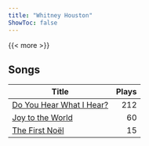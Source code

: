 ```yaml
---
title: "Whitney Houston"
ShowToc: false
---
```


{{< more >}}

## Songs
Title | Plays 
----- | -----: 
[Do You Hear What I Hear?](/songs/do-you-hear-what-i-hear) | 212
[Joy to the World](/songs/joy-to-the-world) | 60
[The First Noël](/songs/the-first-noel) | 15

